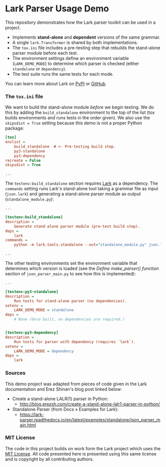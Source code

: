 # Lark Parser Usage Demo

This repository demonstrates how the Lark parser toolkit can be used in a project.

- Implements **stand-alone** and **dependent** versions of the same grammar.
- A single ``lark.Transformer`` is shared by both implementations.
- The ``tox.ini`` file includes a pre-testing step that rebuilds the
  stand-alone parser module before each test.
- The environment settings define an environment variable (``LARK_DEMO_MODE``)
  to determine which parser is checked (either ``standalone`` or ``dependency``).
- The test suite runs the same tests for each mode.

You can learn more about Lark on [PyPI](https://pypi.org/project/lark/) or
[GitHub](https://github.com/lark-parser/lark).


### The ``tox.ini`` file

We want to build the stand-alone module *before* we begin testing. We do this
by adding the ``build_standalone`` environment to the top of the list (tox
builds environments and runs tests in the order given). We also use the
``skipsdist = True`` setting because this demo is not a proper Python
package:

```ini
[tox]
envlist =
    build_standalone  # <- Pre-testing build step.
    py3-standalone
    py3-dependency
recreate = False
skipsdist = True

...
```

The ``testenv:build_standalone`` section requires
[Lark](https://github.com/lark-parser/lark) as a dependency. The
``commands`` setting runs Lark's stand-alone tool taking a grammar
file as input (``json.lark``) and generating a stand-alone parser
module as output (``standalone_module.py``):

```ini
...

[testenv:build_standalone]
description =
    Generate stand-alone parser module (pre-test build step).
deps =
    lark
commands =
    python -m lark.tools.standalone --out="standalone_module.py" json.lark

...
```

The other testing environments set the environment variable that
determines which version is loaded (see the *Define make_parser()
function* section of ``json_parser_main.py`` to see how this is
implemented):

```ini
...

[testenv:py3-standalone]
description =
    Run tests for stand-alone parser (no dependencies).
setenv =
    LARK_DEMO_MODE = standalone
deps =
    # None (Once built, no dependencies are required.)


[testenv:py3-dependency]
description =
    Run tests for parser with dependency (requires `lark`).
setenv =
    LARK_DEMO_MODE = dependency
deps =
    lark
```


### Sources

This demo project was adapted from pieces of code given in the Lark
documentation and Erez Shinan's blog post linked below:

- Create a stand-alone LALR(1) parser in Python:
  - http://blog.erezsh.com/create-a-stand-alone-lalr1-parser-in-python/
- Standalone Parser (from Docs » Examples for Lark):
  - https://lark-parser.readthedocs.io/en/latest/examples/standalone/json_parser_main.html


### MIT License

The code in this project builds on work form the Lark project which uses
the [MIT License](https://github.com/lark-parser/lark/blob/master/LICENSE).
All code presented here is presented using this same license and is copyright
by all contributing authors.

